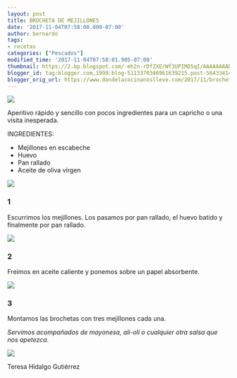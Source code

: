 ```yaml
---
layout: post
title: BROCHETA DE MEJILLONES
date: '2017-11-04T07:58:00.000-07:00'
author: bernardo
tags:
- recetas
categories: ["Pescados"]
modified_time: '2017-11-04T07:58:01.905-07:00'
thumbnail: https://2.bp.blogspot.com/-mh2n-rDfZXE/Wf3UPIMO5qI/AAAAAAAAD60/4geZiOdCqMYxZ_WSRohFIGr47Q1bOt2QQCLcBGAs/s400/00.JPG
blogger_id: tag:blogger.com,1999:blog-5113370346961639215.post-5643341479122507768
blogger_orig_url: https://www.dondelacocinanoslleve.com/2017/11/brocheta-de-mejillones.html
---
```


![](https://2.bp.blogspot.com/-mh2n-rDfZXE/Wf3UPIMO5qI/AAAAAAAAD60/4geZiOdCqMYxZ_WSRohFIGr47Q1bOt2QQCLcBGAs/s400/00.JPG)

  
Aperitivo rápido y sencillo con pocos ingredientes para un capricho o una visita inesperada.  

INGREDIENTES:
* Mejillones en escabeche 
* Huevo
* Pan rallado
* Aceite de oliva virgen  

![](https://1.bp.blogspot.com/-04a062UE_HU/Wf3UgOurEwI/AAAAAAAAD64/vXpK22bSf7AkQcN_T8vWXI_JJ3gZ-hpUQCLcBGAs/s320/01.JPG)

  

### 1

Escurrimos los mejillones. Los pasamos por pan rallado, el huevo batido y finalmente por pan rallado.  

![](https://2.bp.blogspot.com/-S3nfPWC7XwU/Wf3UwaeKYJI/AAAAAAAAD7A/JfRNuubPwnMEyPgJ_RjE9XdFCaDoy7XvwCLcBGAs/s320/02.JPG)

  

### 2

Freímos en aceite caliente y ponemos sobre un papel absorbente.  
  

![](https://2.bp.blogspot.com/-jqeHVYEL-dA/Wf3U-C5wiUI/AAAAAAAAD7E/rqvIp1FJoz8cm8F3XOI_ie-luk_idF1TQCLcBGAs/s320/03.JPG)

  

### 3

Montamos las brochetas con tres mejillones cada una.  
  
_Servimos acompañados de mayonesa, ali-oli o cualquier otra salsa que nos apetezca._

![](https://3.bp.blogspot.com/-5JE2NC1xP0s/Wf3VOsP_xbI/AAAAAAAAD7I/AR5kLeEtYpc1o9sF4AGgc-hh6VAV2PwUgCLcBGAs/s320/04.JPG)

  
  
Teresa Hidalgo Gutiérrez
